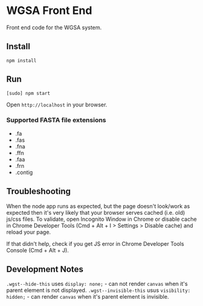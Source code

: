 WGSA Front End
==========

Front end code for the WGSA system.

Install
----------------
`npm install`

Run
----------------
`[sudo] npm start`

Open `http://localhost` in your browser.

### Supported FASTA file extensions
* .fa
* .fas
* .fna
* .ffn
* .faa
* .frn
* .contig

Troubleshooting
----------------
When the node app runs as expected, but the page doesn't look/work as expected then it's very likely that your browser serves cached (i.e. old) js/css files. To validate, open Incognito Window in Chrome or disable cache in Chrome Developer Tools (Cmd + Alt + I > Settings > Disable cache) and reload your page.

If that didn't help, check if you get JS error in Chrome Developer Tools Console (Cmd + Alt + J).

Development Notes
----------------

`.wgst--hide-this` uses `display: none;` - can not render `canvas` when it's parent element is not displayed.
`.wgst--invisible-this` usus `visibility: hidden;` - can render `canvas` when it's parent element is invisible.